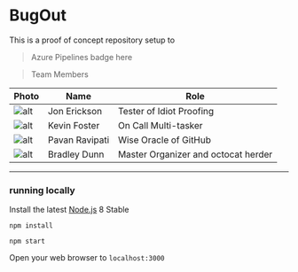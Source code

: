 
# BugOut 

This is a proof of concept repository setup to 
> Azure Pipelines badge here

> Team Members 


| Photo                                                              | Name          | Role                                |
|--------------------------------------------------------------------|---------------|-------------------------------------|
| ![alt](https://avatars2.githubusercontent.com/u/28633840?s=40&v=4) | Jon Erickson  | Tester of Idiot Proofing            |
| ![alt](https://avatars2.githubusercontent.com/u/22893783?s=40&v=4)| Kevin Foster  | On Call Multi-tasker                |               
| ![alt](https://avatars1.githubusercontent.com/u/410195?s=40&v=4)  | Pavan Ravipati| Wise Oracle of GitHub               | 
| ![alt](https://avatars0.githubusercontent.com/u/11306480?s=40&v=4)| Bradley Dunn  | Master Organizer and octocat herder |

----



### running locally

Install the latest [Node.js](http://nodejs.org) 8 Stable

`npm install`

`npm start`

Open your web browser to `localhost:3000`
